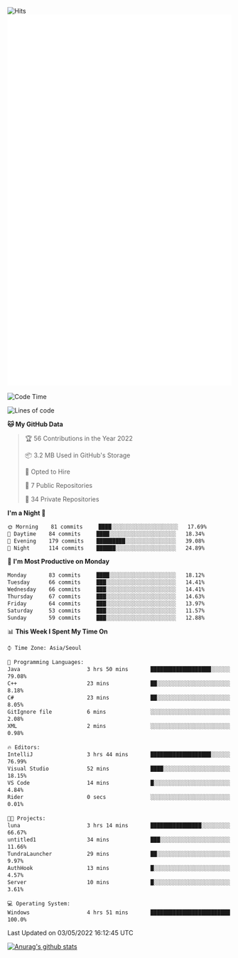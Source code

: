 ![Hits](https://hits.seeyoufarm.com/api/count/incr/badge.svg?url=https%3A%2F%2Fgithub.com%2Fkokose1234&count_bg=%2379C83D&title_bg=%23555555&icon=apple.svg&icon_color=%23E7E7E7&title=hits&edge_flat=false)
<br/>
![Metrics](https://github.com/kokose1234/kokose1234/blob/main/github-metrics.svg)

<!--START_SECTION:waka-->
![Code Time](http://img.shields.io/badge/Code%20Time-630%20hrs%2056%20mins-blue)

![Lines of code](https://img.shields.io/badge/From%20Hello%20World%20I%27ve%20Written-2%20Million%20lines%20of%20code-blue)

**🐱 My GitHub Data** 

> 🏆 56 Contributions in the Year 2022
 > 
> 📦 3.2 MB Used in GitHub's Storage 
 > 
> 💼 Opted to Hire
 > 
> 📜 7 Public Repositories 
 > 
> 🔑 34 Private Repositories  
 > 
**I'm a Night 🦉** 

```text
🌞 Morning    81 commits     ████░░░░░░░░░░░░░░░░░░░░░   17.69% 
🌆 Daytime    84 commits     ████░░░░░░░░░░░░░░░░░░░░░   18.34% 
🌃 Evening    179 commits    █████████░░░░░░░░░░░░░░░░   39.08% 
🌙 Night      114 commits    ██████░░░░░░░░░░░░░░░░░░░   24.89%

```
📅 **I'm Most Productive on Monday** 

```text
Monday       83 commits     ████░░░░░░░░░░░░░░░░░░░░░   18.12% 
Tuesday      66 commits     ███░░░░░░░░░░░░░░░░░░░░░░   14.41% 
Wednesday    66 commits     ███░░░░░░░░░░░░░░░░░░░░░░   14.41% 
Thursday     67 commits     ███░░░░░░░░░░░░░░░░░░░░░░   14.63% 
Friday       64 commits     ███░░░░░░░░░░░░░░░░░░░░░░   13.97% 
Saturday     53 commits     ███░░░░░░░░░░░░░░░░░░░░░░   11.57% 
Sunday       59 commits     ███░░░░░░░░░░░░░░░░░░░░░░   12.88%

```


📊 **This Week I Spent My Time On** 

```text
⌚︎ Time Zone: Asia/Seoul

💬 Programming Languages: 
Java                     3 hrs 50 mins       ███████████████████░░░░░░   79.08% 
C++                      23 mins             ██░░░░░░░░░░░░░░░░░░░░░░░   8.18% 
C#                       23 mins             ██░░░░░░░░░░░░░░░░░░░░░░░   8.05% 
GitIgnore file           6 mins              ░░░░░░░░░░░░░░░░░░░░░░░░░   2.08% 
XML                      2 mins              ░░░░░░░░░░░░░░░░░░░░░░░░░   0.98%

🔥 Editors: 
IntelliJ                 3 hrs 44 mins       ███████████████████░░░░░░   76.99% 
Visual Studio            52 mins             ████░░░░░░░░░░░░░░░░░░░░░   18.15% 
VS Code                  14 mins             █░░░░░░░░░░░░░░░░░░░░░░░░   4.84% 
Rider                    0 secs              ░░░░░░░░░░░░░░░░░░░░░░░░░   0.01%

🐱‍💻 Projects: 
luna                     3 hrs 14 mins       ████████████████░░░░░░░░░   66.67% 
untitled1                34 mins             ███░░░░░░░░░░░░░░░░░░░░░░   11.66% 
TundraLauncher           29 mins             ██░░░░░░░░░░░░░░░░░░░░░░░   9.97% 
AuthHook                 13 mins             █░░░░░░░░░░░░░░░░░░░░░░░░   4.57% 
Server                   10 mins             █░░░░░░░░░░░░░░░░░░░░░░░░   3.61%

💻 Operating System: 
Windows                  4 hrs 51 mins       █████████████████████████   100.0%

```


 Last Updated on 03/05/2022 16:12:45 UTC
<!--END_SECTION:waka-->

[![Anurag's github stats](https://github-readme-stats.vercel.app/api?username=kokose1234&theme=dracula)](https://github.com/anuraghazra/github-readme-stats)



	
